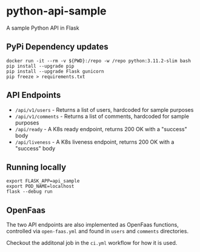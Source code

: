 # python-api-sample
A sample Python API in Flask

## PyPi Dependency updates

    docker run -it --rm -v ${PWD}:/repo -w /repo python:3.11.2-slim bash
    pip install --upgrade pip
    pip install --upgrade Flask gunicorn
    pip freeze > requirements.txt

## API Endpoints

  - `/api/v1/users` - Returns a list of users, hardcoded for sample purposes
  - `/api/v1/comments` - Returns a list of comments, hardcoded for sample purposes
  - `/api/ready` - A K8s ready endpoint, returns 200 OK with a "success" body
  - `/api/liveness` - A K8s liveness endpoint, returns 200 OK with a "success" body

## Running locally

```commandline
export FLASK_APP=api_sample
export POD_NAME=localhost
flask --debug run
```

## OpenFaas

The two API endpoints are also implemented as OpenFaas functions, controlled via `open-faas.yml` and found in `users` 
and `comments` directories.

Checkout the additonal job in the `ci.yml` workflow for how it is used.
